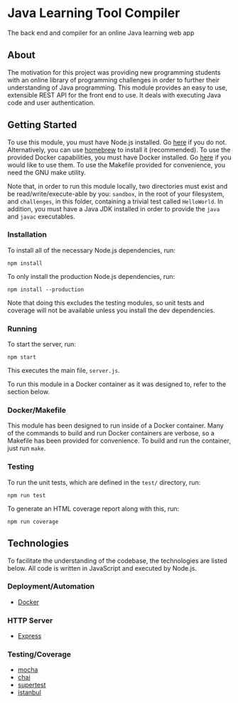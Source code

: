 # Java Learning Tool Compiler
The back end and compiler for an online Java learning web app

## About
The motivation for this project was providing new programming students with an
online library of programming challenges in order to further their understanding
of Java programming. This module provides an easy to use, extensible REST API
for the front end to use. It deals with executing Java code and user
authentication.

## Getting Started
To use this module, you must have Node.js installed. Go
[here](https://nodejs.org/en/download/) if you do not. Alternatively, you can
use [homebrew](https://brew.sh) to install it (recommended). To use the provided
Docker capabilities, you must have Docker installed. Go
[here](https://www.docker.com/community-edition) if you would like to use them.
To use the Makefile provided for convenience, you need the GNU make utility.

Note that, in order to run this module locally, two directories must exist and
be read/write/execute-able by you: `sandbox`, in the root of your filesystem,
and `challenges`, in this folder, containing a trivial test called `HelloWorld`.
In addition, you must have a Java JDK installed in order to provide the `java`
and `javac` executables.

### Installation
To install all of the necessary Node.js dependencies, run:

```
npm install
```

To only install the production Node.js dependencies, run:

```
npm install --production
```

Note that doing this excludes the testing modules, so unit tests and coverage
will not be available unless you install the dev dependencies.

### Running
To start the server, run:

```
npm start
```

This executes the main file, `server.js`.

To run this module in a Docker container as it was designed to, refer to the
section below.

### Docker/Makefile
This module has been designed to run inside of a Docker container. Many of the
commands to build and run Docker containers are verbose, so a Makefile has been
provided for convenience. To build and run the container, just run `make`.

### Testing
To run the unit tests, which are defined in the `test/` directory, run:

```
npm run test
```

To generate an HTML coverage report along with this, run:

```
npm run coverage
```

## Technologies
To facilitate the understanding of the codebase, the technologies are listed
below. All code is written in JavaScript and executed by Node.js.

### Deployment/Automation
* [Docker](http://www.docker.com)

### HTTP Server
* [Express](http://expressjs.com)

### Testing/Coverage
* [mocha](http://mochajs.org)
* [chai](http://chaijs.com)
* [supertest](https://github.com/visionmedia/supertest)
* [istanbul](https://istanbul.js.org)
